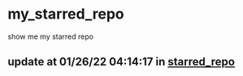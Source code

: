 # my_starred_repo
show me my starred repo

update at 01/26/22 04:14:17 in [starred_repo](./index.html)
---

